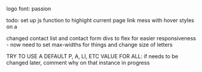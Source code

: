 logo font: passion


todo:
set up js function to highight current page link
mess with hover styles on a


changed contact list and contact form divs to flex for easier responsiveness - now need to set max-widths for things and change size of letters


TRY TO USE A DEFAULT P, A, LI, ETC VALUE FOR ALL:
if needs to be changed later, comment why on that instance
in progress

